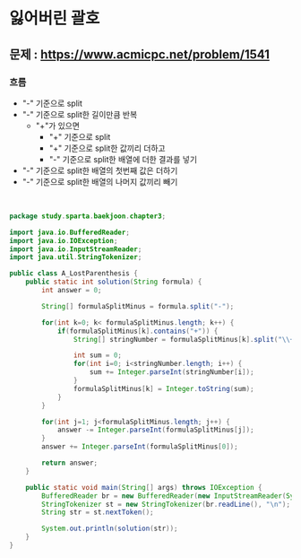 # 잃어버린 괄호

## 문제 : https://www.acmicpc.net/problem/1541

### 흐름
- "-" 기준으로 split
- "-" 기준으로 split한 길이만큼 반복
  - "+"가 있으면 
    - "+" 기준으로 split
    - "+" 기준으로 split한 값끼리 더하고
    - "-" 기준으로 split한 배열에 더한 결과를 넣기
- "-" 기준으로 split한 배열의 첫번째 값은 더하기 
- "-" 기준으로 split한 배열의 나머지 값끼리 빼기

<br>

```java
package study.sparta.baekjoon.chapter3;

import java.io.BufferedReader;
import java.io.IOException;
import java.io.InputStreamReader;
import java.util.StringTokenizer;

public class A_LostParenthesis {
    public static int solution(String formula) {
        int answer = 0;

        String[] formulaSplitMinus = formula.split("-");

        for(int k=0; k< formulaSplitMinus.length; k++) {
            if(formulaSplitMinus[k].contains("+")) {
                String[] stringNumber = formulaSplitMinus[k].split("\\+");

                int sum = 0;
                for(int i=0; i<stringNumber.length; i++) {
                    sum += Integer.parseInt(stringNumber[i]);
                }
                formulaSplitMinus[k] = Integer.toString(sum);
            }
        }

        for(int j=1; j<formulaSplitMinus.length; j++) {
            answer -= Integer.parseInt(formulaSplitMinus[j]);
        }
        answer += Integer.parseInt(formulaSplitMinus[0]);

        return answer;
    }

    public static void main(String[] args) throws IOException {
        BufferedReader br = new BufferedReader(new InputStreamReader(System.in));
        StringTokenizer st = new StringTokenizer(br.readLine(), "\n");
        String str = st.nextToken();

        System.out.println(solution(str));
    }
}
```

<br>
